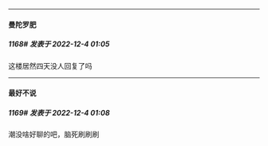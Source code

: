 

*****

####  曼陀罗肥  
##### 1168#       发表于 2022-12-4 01:05

这楼居然四天没人回复了吗

*****

####  最好不说  
##### 1169#       发表于 2022-12-4 01:08

潮没啥好聊的吧，脑死刷刷刷

